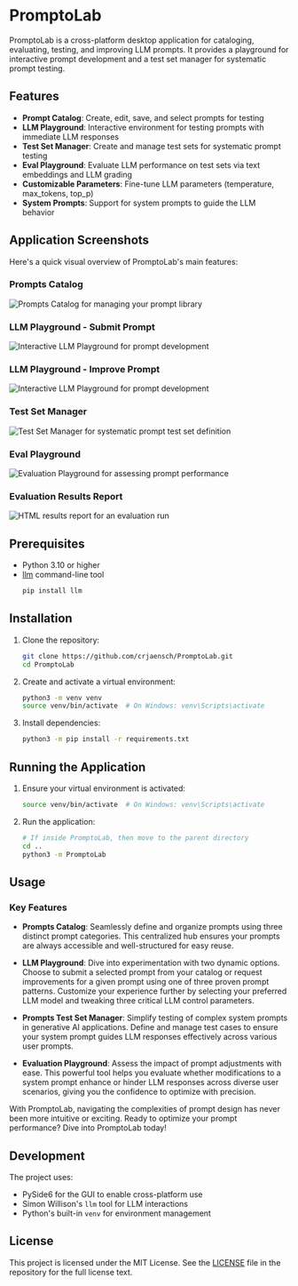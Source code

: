 # PromptoLab

PromptoLab is a cross-platform desktop application for cataloging, evaluating, testing, and improving LLM prompts. It provides a playground for interactive prompt development and a test set manager for systematic prompt testing.

## Features

- **Prompt Catalog**: Create, edit, save, and select prompts for testing
- **LLM Playground**: Interactive environment for testing prompts with immediate LLM responses
- **Test Set Manager**: Create and manage test sets for systematic prompt testing
- **Eval Playground**: Evaluate LLM performance on test sets via text embeddings and LLM grading
- **Customizable Parameters**: Fine-tune LLM parameters (temperature, max_tokens, top_p)
- **System Prompts**: Support for system prompts to guide the LLM behavior

## Application Screenshots

Here's a quick visual overview of PromptoLab's main features:

### Prompts Catalog
![Prompts Catalog for managing your prompt library](images/Prompts-Catalog-Screen.png)

### LLM Playground - Submit Prompt
![Interactive LLM Playground for prompt development](images/LLM-Playground-Screen_Submit-Prompt.png)

### LLM Playground - Improve Prompt
![Interactive LLM Playground for prompt development](images/LLM-Playground-Screen_Improve-Prompt.png)

### Test Set Manager
![Test Set Manager for systematic prompt test set definition](images/TestSet-Manager-Screen.png)

### Eval Playground
![Evaluation Playground for assessing prompt performance](images/Eval-Playground-Screen.png)

### Evaluation Results Report
![HTML results report for an evaluation run](images/Eval-HTML-Report-Screen.png)

## Prerequisites

- Python 3.10 or higher
- [llm](https://github.com/simonw/llm) command-line tool
  ```bash
  pip install llm
  ```

## Installation

1. Clone the repository:
   ```bash
   git clone https://github.com/crjaensch/PromptoLab.git
   cd PromptoLab
   ```

2. Create and activate a virtual environment:
   ```bash
   python3 -m venv venv
   source venv/bin/activate  # On Windows: venv\Scripts\activate
   ```

3. Install dependencies:
   ```bash
   python3 -m pip install -r requirements.txt
   ```

## Running the Application

1. Ensure your virtual environment is activated:
   ```bash
   source venv/bin/activate  # On Windows: venv\Scripts\activate
   ```

2. Run the application:
   ```bash
   # If inside PromptoLab, then move to the parent directory
   cd ..
   python3 -m PromptoLab
   ```

## Usage
### Key Features

- **Prompts Catalog**: Seamlessly define and organize prompts using three distinct prompt categories. This centralized hub ensures your prompts are always accessible and well-structured for easy reuse.

- **LLM Playground**: Dive into experimentation with two dynamic options. Choose to submit a selected prompt from your catalog or request improvements for a given prompt using one of three proven prompt patterns. Customize your experience further by selecting your preferred LLM model and tweaking three critical LLM control parameters.

- **Prompts Test Set Manager**: Simplify testing of complex system prompts in generative AI applications. Define and manage test cases to ensure your system prompt guides LLM responses effectively across various user prompts.

- **Evaluation Playground**: Assess the impact of prompt adjustments with ease. This powerful tool helps you evaluate whether modifications to a system prompt enhance or hinder LLM responses across diverse user scenarios, giving you the confidence to optimize with precision.

With PromptoLab, navigating the complexities of prompt design has never been more intuitive or exciting. Ready to optimize your prompt performance? Dive into PromptoLab today!

## Development

The project uses:
- PySide6 for the GUI to enable cross-platform use
- Simon Willison's `llm` tool for LLM interactions
- Python's built-in `venv` for environment management

## License

This project is licensed under the MIT License. See the [LICENSE](license.md) file in the repository for the full license text.
